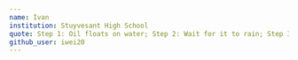 ```yaml
---
name: Ivan 
institution: Stuyvesant High School 
quote: Step 1: Oil floats on water; Step 2: Wait for it to rain; Step 3: Cover yourself in oil; Step 4: Fly
github_user: iwei20
---
```

